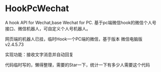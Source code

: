 # HookPcWechat
A hook API for Wechat,base Wechat for PC. 基于pc端微信hook的微信个人号接口、微信机器人，可自定义个人号机器人。

网页端的机器人已挂，临时Hook一个PC端的微信，基于版本 微信电脑版 v2.4.5.73  

实现功能：接收文字消息并自动回复

代码临时写的，懒得整理，需要的Star一下，统计一下有多少人需要这个代码
